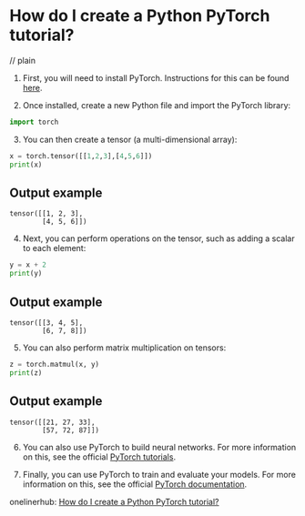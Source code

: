 # How do I create a Python PyTorch tutorial?
// plain

1. First, you will need to install PyTorch. Instructions for this can be found [here](https://pytorch.org/get-started/locally/).

2. Once installed, create a new Python file and import the PyTorch library:
```python
import torch
```

3. You can then create a tensor (a multi-dimensional array):
```python
x = torch.tensor([[1,2,3],[4,5,6]])
print(x)
```
## Output example

```
tensor([[1, 2, 3],
        [4, 5, 6]])
```

4. Next, you can perform operations on the tensor, such as adding a scalar to each element:
```python
y = x + 2
print(y)
```
## Output example

```
tensor([[3, 4, 5],
        [6, 7, 8]])
```

5. You can also perform matrix multiplication on tensors:
```python
z = torch.matmul(x, y)
print(z)
```
## Output example

```
tensor([[21, 27, 33],
        [57, 72, 87]])
```

6. You can also use PyTorch to build neural networks. For more information on this, see the official [PyTorch tutorials](https://pytorch.org/tutorials/).

7. Finally, you can use PyTorch to train and evaluate your models. For more information on this, see the official [PyTorch documentation](https://pytorch.org/docs/stable/index.html).

onelinerhub: [How do I create a Python PyTorch tutorial?](https://onelinerhub.com/python-pytorch/how-do-i-create-a-python-pytorch-tutorial)